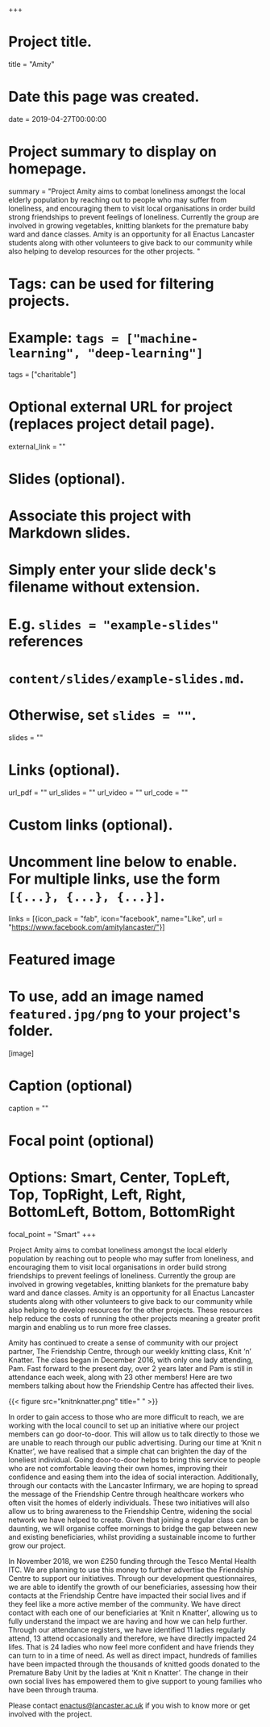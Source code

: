 +++
# Project title.
title = "Amity"

# Date this page was created.
date = 2019-04-27T00:00:00

# Project summary to display on homepage.
summary = "Project Amity aims to combat loneliness amongst the local elderly population by reaching out to people who may suffer from loneliness, and encouraging them to visit local organisations in order build strong friendships to prevent feelings of loneliness. Currently the group are involved in growing vegetables, knitting blankets for the premature baby ward and dance classes. Amity is an opportunity for all Enactus Lancaster students along with other volunteers to give back to our community while also helping to develop resources for the other projects. "

# Tags: can be used for filtering projects.
# Example: `tags = ["machine-learning", "deep-learning"]`
tags = ["charitable"]

# Optional external URL for project (replaces project detail page).
external_link = ""

# Slides (optional).
#   Associate this project with Markdown slides.
#   Simply enter your slide deck's filename without extension.
#   E.g. `slides = "example-slides"` references 
#   `content/slides/example-slides.md`.
#   Otherwise, set `slides = ""`.
slides = ""

# Links (optional).
url_pdf = ""
url_slides = ""
url_video = ""
url_code = ""

# Custom links (optional).
#   Uncomment line below to enable. For multiple links, use the form `[{...}, {...}, {...}]`.
links = [{icon_pack = "fab", icon="facebook", name="Like", url = "https://www.facebook.com/amitylancaster/"}]

# Featured image
# To use, add an image named `featured.jpg/png` to your project's folder. 
[image]
  # Caption (optional)
  caption = ""
  
  # Focal point (optional)
  # Options: Smart, Center, TopLeft, Top, TopRight, Left, Right, BottomLeft, Bottom, BottomRight
  focal_point = "Smart"
+++

Project Amity aims to combat loneliness amongst the local elderly population by reaching out to people who may suffer from loneliness, and encouraging them to visit local organisations in order build strong friendships to prevent feelings of loneliness. Currently the group are involved in growing vegetables, knitting blankets for the premature baby ward and dance classes. Amity is an opportunity for all Enactus Lancaster students along with other volunteers to give back to our community while also helping to develop resources for the other projects. These resources help reduce the costs of running the other projects meaning a greater profit margin and enabling us to run more free classes.

Amity has continued to create a sense of community with our project partner, The Friendship Centre, through our weekly knitting class, Knit ‘n’ Knatter. The class began in December 2016, with only one lady attending, Pam. Fast forward to the present day, over 2 years later and Pam is still in attendance each week, along with 23 other members! Here are two members talking about how the Friendship Centre has affected their lives.

{{< figure src="knitnknatter.png" title=" " >}}

In order to gain access to those who are more difficult to reach, we are working with the local council to set up an initiative where our project members can go door-to-door.  This will allow us to talk directly to those we are unable to reach through our public advertising. During our time at ‘Knit n Knatter’, we have realised that a simple chat can brighten the day of the loneliest individual. Going door-to-door helps to bring this service to people who are not comfortable leaving their own homes, improving their confidence and easing them into the idea of social interaction. Additionally, through our contacts with the Lancaster Infirmary, we are hoping to spread the message of the Friendship Centre through healthcare workers who often visit the homes of elderly individuals. These two initiatives will also allow us to bring awareness to the Friendship Centre, widening the social network we have helped to create.  Given that joining a regular class can be daunting, we will organise coffee mornings to bridge the gap between new and existing beneficiaries, whilst providing a sustainable income to further grow our project. 

In November 2018, we won £250 funding through the Tesco Mental Health ITC. We are planning to use this money to further advertise the Friendship Centre to support our initiatives. Through our development questionnaires, we are able to identify the growth of our beneficiaries, assessing how their contacts at the Friendship Centre have impacted their social lives and if they feel like a more active member of the community. We have direct contact with each one of our beneficiaries at ‘Knit n Knatter’, allowing us to fully understand the impact we are having and how we can help further.  Through our attendance registers, we have identified 11 ladies regularly attend, 13 attend occasionally and therefore, we have directly impacted 24 lifes. That is 24 ladies who now feel more confident and have friends they can turn to in a time of need. As well as direct impact, hundreds of families have been impacted through the thousands of knitted goods donated to the Premature Baby Unit by the ladies at ‘Knit n Knatter’. The change in their own social lives has empowered them to give support to young families who have been through trauma. 

Please contact enactus@lancaster.ac.uk if you wish to know more or get involved with the project.


